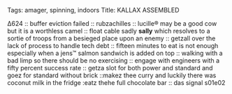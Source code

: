 Tags: amager, spinning, indoors
Title: KALLAX ASSEMBLED
  
∆624 :: buffer eviction failed :: rubzachilles :: lucille® may be a good cow but it is a worthless camel :: float cable sadly **sally** which resolves to a sortie of troops from a besieged place upon an enemy :: getzall over the lack of process to handle tech debt :: fifteen minutes to eat is not enough especially when a jens™ salmon sandwich is added on top :: walking with a bad limp so there should be no exercising :: engage with engineers with a fifty percent success rate :: getza slot for both power and standard and goez for standard without brick ::makez thee curry and luckily there was coconut milk in the fridge :eatz thehe full chocolate bar :: das signal s01e02  
